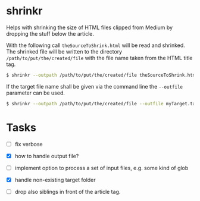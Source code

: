 # shrinkr

Helps with shrinking the size of HTML files clipped from Medium by dropping the stuff below the article.

With the following call `theSourceToShrink.html` will be read and shrinked. The shrinked file will be written to the directory `/path/to/put/the/created/file` with the file name taken from the HTML title tag.

``` sh
$ shrinkr --outpath /path/to/put/the/created/file theSourceToShrink.html
```

If the target file name shall be given via the command line the `--outfile` parameter can be used.
``` sh
$ shrinkr --outpath /path/to/put/the/created/file --outfile myTarget.txt theSourceToShrink.html
````




# Tasks

- [ ] fix verbose 
- [x] how to handle output file?
- [ ] implement option to process a set of input files, e.g. some kind of glob
- [x] handle non-existing target folder
- [ ] drop also siblings in front of the article tag.

